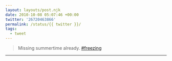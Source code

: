 ```yaml
---
layout: layouts/post.njk
date: 2010-10-08 05:07:46 +00:00
twitter: '26720463866'
permalink: /status/{{ twitter }}/
tags: 
  - tweet
---
```


> Missing summertime already. [#freezing](https://twitter.com/hashtag/freezing)

---

